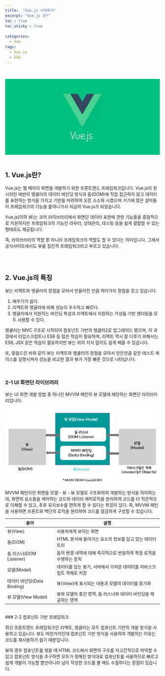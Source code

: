 ```yaml
---
title:  "Vue.js 시작하기"
excerpt: "Vue.js 란?"
toc : true
toc_sticky : true

categories:
  - Vue
tags: 
  - Vue.js
  - ES6
---
```



<br/>


<img src="/assets/images/vue.PNG"><br/><br/>

## 1. Vue.js란?

Vue.js는 웹 페이지 화면을 개발하기 위한 프론트엔드 프레임워크입니다.
Vue.js의 창시자인 에반이 앵귤러의 데이터 바인딩 방식과 돔(DOM)에 직접 접근하지 않고 데이터를 표현하는 방식을 가지고 기반을 마련하여 오픈 소소화 시켰으며 거기에 많은 살마들이 프레임워크의 기능을 붙여나가서 지금의 Vue.js가 되었습니다.

Vue.js(이하 뷰)는 코어 라이브러리에서 화면단 데이터 표현에 관한 기능들을 중점적으로 지원하지만 프레임워크의 기능인 라우터, 상태관리, 테스팅 등을 쉽게 결합할 수 있는 형태로도 제공됩니다.

즉, 라이브러리의 역할 뿐 아니라 프레임워크의 역할도 할 수 있다는 의미입니다. 그래서 공식사이트에서도 뷰를 점진적 프레임워크라고 부르고 있습니다.

<br/><br/>


## 2. Vue.js의 특징

뷰는 리액트와 앵귤러의 장점을 모아서 만들어진 만큼 여러가지 장점을 갖고 있습니다.

1. 배우기가 쉽다.
2. 리액트와 앵귤러에 비해 성능이 우수하고 빠르다.
3. 앵귤러에서 지원하는 바인딩 특성과 리액트에서 지원하는 가상돔 기반 렌더링을 모두 사용할 수 있다.

앵귤러는 MVC 구조로 시작되어 컴포넌트 기반의 앵귤러2로 업그레이드 됐으며, 이 과정에서 타입스크립트나 ES6 등 많은 학습이 필요하며,
리액트 역시 잘 다루기 위해서는 ES6, JSX 같은 학습이 필요하지만 뷰는 위의 지식 없이도 쉽게 배울 수 있습니다.

또, 말씀드린 바와 같이 뷰는 리액트와 앵귤러의 장점을 모아서 만든만큼 같은 테스트 케이스를 
실행시켜서 성능을 비교한 결과 뷰가 가장 빠른 것으로 나타납니다.

<br/>

### 2-1 UI 화면단 라이브러리

뷰는 UI 화면 개발 방법 중 하나인 MVVM 패턴의 뷰 모델에 해당하는 화면단 라이브러리입니다.

<img src="/assets/images/mvvm_model.PNG"><br/>

MVVM 패턴이란 화면을 모델 - 뷰 - 뷰 모델로 구조화하여 개발하는 방식을 의미하는데, 화면의 요소들을 제어하는 코드와
데이터 제어로직을 분리하여 코드를 더 직관적으로 이해할 수 있고, 추후 유지보수를 편하게 할 수 있다는 특징이 있다.
즉, MVVM 패턴을 사용하면 프론트와 백단의 로직을 분리하여 코드를 깔금하게 구성할 수 있습니다. 
<br/>

|용어|설명|
|-----|----------------------------------|
|뷰(View)|사용자에게 보이는 화면|
|돔(DOM)|HTML 문서에 들어가는 요소의 정보를 담고 있는 데이터 트리|
|돔 리스너(DOM Listener)|돔의 변경 내역에 대해 즉각적으로 반응하여 특정 로직을 수행하는 장치|
|모델(Model)|데이터를 담는 용기, 서버에서 가져온 데이터를 자바스크립트 객체로 저장|
|데이터 바인딩(Data Binding)|뷰(View)에 표시되는 내용과 모델의 데이터를 동기화|
|뷰 모델(View Model)|뷰와 모델의 중간 영역, 돔 리스너와 데이터 바인딩을 제공하는 영역|

<br/>
### 2-2 컴포넌트 기반 프레임워크

최신 프론트엔드 프레임워크인 리액트, 앵귤러는 모두 컴포넌트 기반의 개발 방식을 사용하고 있습니다.
뷰도 마찬가지인데 컴포넌트 기반 방식을 사용하여 개발하는 이유는 코드를 재사용하기 쉽기 때문입니다.

뷰의 경우 컴포넌트를 썼을 때 HTML 코드에서 화면의 구조를 지고간적으로 파악할 수 있고 컴포넌트 방식을 추구하면
모두가 정해진 방식대로 컴포넌트를 사용하므로 빠르고 쉽게 개발이 가능할 뿐만아니라 남이 작성한 코드를 볼 때도 수월하다는 장점이 있습니다.



